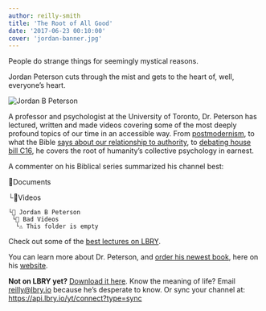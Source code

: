```yaml
---
author: reilly-smith
title: 'The Root of All Good'
date: '2017-06-23 00:10:00'
cover: 'jordan-banner.jpg'
---
```

People do strange things for seemingly mystical reasons.

Jordan Peterson cuts through the mist and gets to the heart of, well, everyone’s heart.

![Jordan B Peterson](/img/news/jordan-inline.jpg)

A professor and psychologist at the University of Toronto, Dr. Peterson has lectured, written and made videos covering some of the most deeply profound topics of our time in an accessible way. From [postmodernism](lbry://jp-Urd0IK0WEWU), to what the Bible [says about our relationship to authority](lbry://jp-R-GPAl-q2QQ), to [debating house bill C16](lbry://jp-KnIAAkSNtqo), he covers the root of humanity’s collective psychology in earnest.

A commenter on his Biblical series summarized his channel best:

📂Documents

  └📁Videos

    └📁 Jordan B Peterson
     └📁 Bad Videos
      └⚠️ This folder is empty﻿

Check out some of the [best lectures on LBRY](https://open.lbry.io/%40JordanBPeterson).

You can learn more about Dr. Peterson, and [order his newest book](https://jordanbpeterson.com/12-rules-for-life/), here on his [website](https://jordanbpeterson.com/).

**Not on LBRY yet?** [Download it here](https://lbry.io/get). Know the meaning of life? Email reilly@lbry.io because he’s desperate to know. Or sync your channel at: https://api.lbry.io/yt/connect?type=sync
